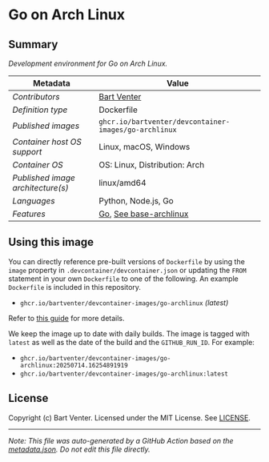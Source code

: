 # Go on Arch Linux

## Summary

*Development environment for Go on Arch Linux.*

| Metadata | Value |
|----------|-------|
| *Contributors* | [Bart Venter](https://github.com/bartventer) |
| *Definition type* | Dockerfile |
| *Published images* | `ghcr.io/bartventer/devcontainer-images/go-archlinux` |
| *Container host OS support* | Linux, macOS, Windows |
| *Container OS* | OS: Linux, Distribution: Arch |
| *Published image architecture(s)* | linux/amd64 |
| *Languages* | Python, Node.js, Go |
| *Features* | [Go](https://github.com/bartventer/arch-devcontainer-features/tree/main/src/go/README.md), [See base-archlinux](https://github.com/bartventer/devcontainer-images/blob/master/src/base-archlinux/README.md) |


## Using this image

You can directly reference pre-built versions of `Dockerfile` by using the `image` property in `.devcontainer/devcontainer.json` or updating the `FROM` statement in your own  `Dockerfile` to one of the following. An example `Dockerfile` is included in this repository.

- `ghcr.io/bartventer/devcontainer-images/go-archlinux` *(latest)*

Refer to [this guide](https://containers.dev/guide/dockerfile) for more details.

We keep the image up to date with daily builds. The image is tagged with `latest` as well as the date of the build and the `GITHUB_RUN_ID`. For example:

- `ghcr.io/bartventer/devcontainer-images/go-archlinux:20250714.16254891919`
- `ghcr.io/bartventer/devcontainer-images/go-archlinux:latest`


## License

Copyright (c) Bart Venter.
Licensed under the MIT License. See [LICENSE](https://github.com/bartventer/devcontainer-images/blob/main/LICENSE).

---

_Note: This file was auto-generated by a GitHub Action based on the [metadata.json](./metadata.json). Do not edit this file directly._
